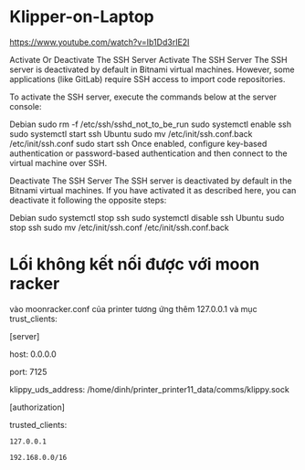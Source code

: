 # Klipper-on-Laptop

https://www.youtube.com/watch?v=Ib1Dd3rIE2I

Activate Or Deactivate The SSH Server
Activate The SSH Server
The SSH server is deactivated by default in Bitnami virtual machines. However, some applications (like GitLab) require SSH access to import code repositories.

To activate the SSH server, execute the commands below at the server console:

Debian
sudo rm -f /etc/ssh/sshd_not_to_be_run
sudo systemctl enable ssh
sudo systemctl start ssh
Ubuntu
sudo mv /etc/init/ssh.conf.back /etc/init/ssh.conf
sudo start ssh
Once enabled, configure key-based authentication or password-based authentication and then connect to the virtual machine over SSH.

Deactivate The SSH Server
The SSH server is deactivated by default in the Bitnami virtual machines. If you have activated it as described here, you can deactivate it following the opposite steps:

Debian
sudo systemctl stop ssh
sudo systemctl disable ssh
Ubuntu
sudo stop ssh
sudo mv /etc/init/ssh.conf /etc/init/ssh.conf.back

# Lối không kết nối được với moon racker

vào moonracker.conf của printer tương ứng thêm 127.0.0.1 và mục trust_clients:

[server]

host: 0.0.0.0

port: 7125

klippy_uds_address: /home/dinh/printer_printer11_data/comms/klippy.sock

[authorization]

trusted_clients:

    127.0.0.1
    
    192.168.0.0/16

